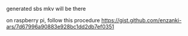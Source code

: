 generated sbs mkv will be there

on raspberry pi, follow this procedure
https://gist.github.com/enzanki-ars/7d67996a90883e928bc1dd2db7ef0351
